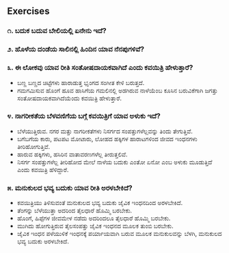 ## Exercises
### ೧. ಬದುಕ ಬದುವ ಬೇಲಿಯಲ್ಲಿ ಏನೇನು ಇದೆ?
### ೨. ಹೊಳೆಯ ದಂಡೆಯ ಸಾಲಿನಲ್ಲಿ ಹಿಂದಿನ ಯಾವ ನೆನಪುಗಳಿವೆ?

### ೩. ಈ ಲೋಕವು ಯಾವ ರೀತಿ ಸಂತೋಷದಾಯಕವಾಗಿದೆ ಎಂದು ಕವಯಿತ್ರಿ ಹೇಳುತ್ತಾರೆ?
* ಬಣ್ಣ ಬಣ್ಣದ ಚಿಟ್ಟೆಗಳು ಹಾರಾಡುತ್ತ ಭೃಂಗದ ಸಂಗೀತ ಕೇಳಿ ಬರುತ್ತದೆ.
* ಗಮಗಮಿಸುವ ಹೊಂಗೆ ಹೂವ ಹಾಸಿಗೆಯ ಗಮಲಿನಲ್ಲಿ ಅಡಗಿರುವ ನಾಳೆಯೆಂಬ ಕೂಸಿನ ಬರುವಿಕೆಗಾಗಿ ಜಗತ್ತು ಸಂತೋಷದಾಯಕವಾಗಿದೆಯೆಂದು ಕವಯಿತ್ರಿ ಹೇಳುತ್ತಾರೆ.

### ೪. ನಾಗರೀಕತೆಯ ಬೆಳವಣಿಗೆಯ ಬಗ್ಗೆ ಕವಯಿತ್ರಿಗೆ ಯಾವ ಅಳುಕು ಇದೆ?
* ಬೆಳೆಯುತ್ತಿರುವ. ನಗರ ಮತ್ತು ನಾಗರೀಕತೆಗಳು ನಿಸರ್ಗದ ಸಂಪತ್ತುಗಳೆಲ್ಲವನ್ನು ತಿಂದು ತೇಗುತ್ತಿವೆ.
* ಬಗೆಬಗೆಯ ಕಾರು, ಪಟಪಟ ಮೋಟಾರು, ಲೋಹದ ಹಕ್ಕಿಗಳ ಹಾರಾಟಗಳಿಂದ ಜೀವದ ಇಂಧನಗಳು ತೀರಿಹೋಗುತ್ತಿವೆ.
* ಹಾರುವ ಹಕ್ಕಿಗಳು, ಹಸಿರಿನ ವಾತಾವರಣಗಳೆಲ್ಲ ತೀರುತ್ತಲಿವೆ.
* ನಿಸರ್ಗ ಸಂಪತ್ತುಗಳೆಲ್ಲ ತೀರಿಹೋದ ಮೇಲೆ ನಾಳೆಯ ಬದುಕು ಎಂತೋ ಏನೋ ಎಂಬ ಅಳುಕು ಮೂಡುತ್ತಿದೆ ಎಂದು ಕವಯಿತ್ರಿ ಹೆಳಿದ್ದಾರೆ.

### ೫. ಮನುಕುಲದ ಭವ್ಯ ಬದುಕು ಯಾವ ರೀತಿ ಅರಳಬೇಕಿದೆ?
* ಕವಯಿತ್ರಿಯು ತಿಳಿಸುವಂತೆ ಮನುಕುಲದ ಭವ್ಯ ಬದುಕು ಜೈವಿಕ ಇಂಧನದಿಂದ ಅರಳಬೇಕಿದೆ.
* ತೆಂಗನ್ನು ಬೆಳೆಯುತ್ತಾ ಅದರಿಂದ ತೈಲಧಾರೆ ಹೊಮ್ಮಿ ಬರಬೇಕು.
* ಹೊಂಗೆ, ಹಿಪ್ಪೆಗಳ ಜೀವಮೇಳ ನಡೆದು ಅದರಿಂದಲೂ ತೈಲಧಾರೆ ಹೊಮ್ಮಿ ಬರಬೇಕು.
* ಮುಗಿದು ಹೋಗುತ್ತಿರುವ ತೈಲಸಂಪತ್ತು ಜೈವಿಕ ಇಂಧನದ ಮೂಲಕ ತುಂಬಿ ಬರಬೇಕು.
* ಜೈವಿಕ ಇಂಧನ ಪಳೆಯುಳಿಕೆ ಇಂಧನಕ್ಕೆ ಪರ್ಯಾಯವಾಗಿ ಬರುವ ಮೂಲಕ ಮನುಕುಲವನ್ನು ಬೆಳಗಿ, ಮನುಕುಲದ ಭವ್ಯ ಬದುಕು ಅರಳಬೇಕಿದೆ.
